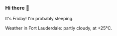 ### Hi there :wave:

It's Friday! I'm probably sleeping.

Weather in Fort Lauderdale: partly cloudy, at +25°C.
